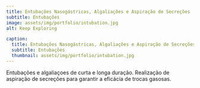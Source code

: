 ```yaml
---
title: Entubações Nasogástricas, Algaliações e Aspiração de Secreções
subtitle: Entubações
image: assets/img/portfolio/intubation.jpg
alt: Keep Exploring

caption:
  title: Entubações Nasogástricas, Algaliações e Aspiração de Secreções
  subtitle: Entubações
  thumbnail: assets/img/portfolio/intubation.jpg
---
```

Entubações e algaliaçoes de curta e longa duração.
Realização de aspiração de secreções para garantir a eficácia de trocas gasosas.

<!-- {:.list-inline} -->
<!-- - Date: January 2017 -->
<!-- - Client: Explore -->
<!-- - Category: Graphic Design -->

